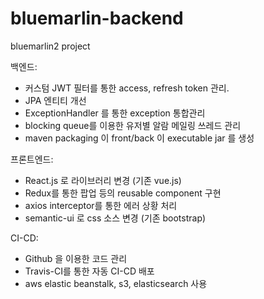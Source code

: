 # bluemarlin-backend

bluemarlin2 project 

백엔드:
- 커스텀 JWT 필터를 통한 access, refresh token 관리.
- JPA 엔티티 개선
- ExceptionHandler 를 통한 exception 통합관리
- blocking queue를 이용한 유저별 알람 메일링 쓰레드 관리
- maven packaging 이 front/back 이 executable jar 를 생성

프론트엔드:
- React.js 로 라이브러리 변경 (기존 vue.js)
- Redux를 통한 팝업 등의 reusable component 구현
- axios interceptor를 통한 에러 상황 처리
- semantic-ui 로 css 소스 변경 (기존 bootstrap)
 
CI-CD:
- Github 을 이용한 코드 관리
- Travis-CI를 통한 자동 CI-CD 배포
- aws elastic beanstalk, s3, elasticsearch 사용